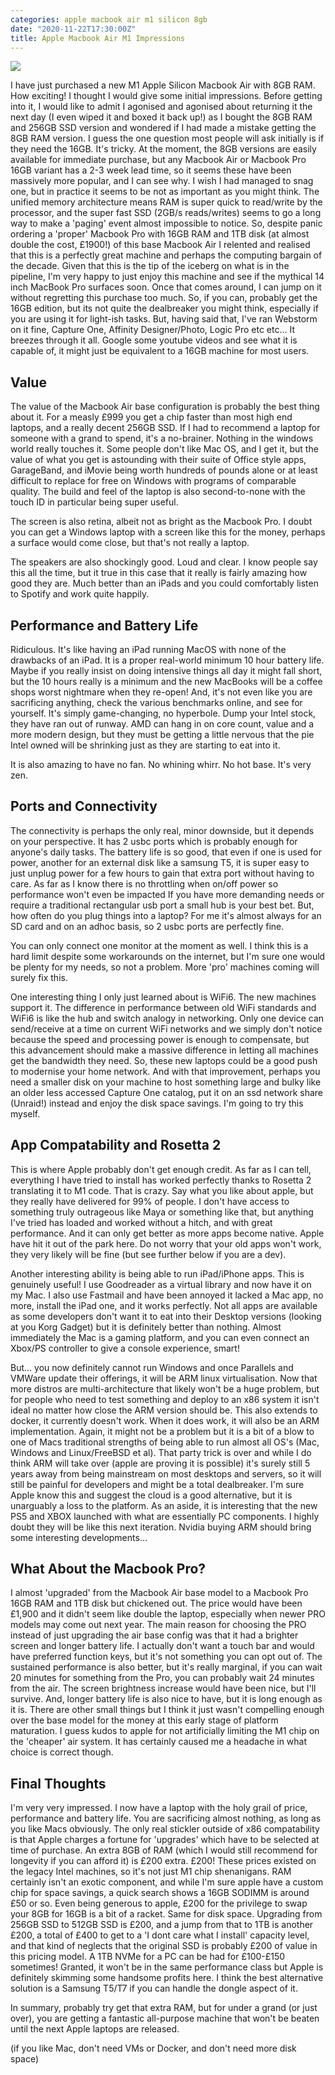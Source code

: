 ```yaml
---
categories: apple macbook air m1 silicon 8gb
date: "2020-11-22T17:30:00Z"
title: Apple Macbook Air M1 Impressions
---
```


![](/assets/images/2020/MacBook-Air/MacBook-Air.jpg)

I have just purchased a new M1 Apple Silicon Macbook Air with 8GB RAM. How exciting! I thought I would give some initial impressions. Before getting into it, I would like to admit I agonised and agonised about returning it the next day (I even wiped it and boxed it back up!) as I bought the 8GB RAM and 256GB SSD version and wondered if I had made a mistake getting the 8GB RAM version. I guess the one question most people will ask initially is if they need the 16GB. It's tricky. At the moment, the 8GB versions are easily available for immediate purchase, but any Macbook Air or Macbook Pro 16GB variant has a 2-3 week lead time, so it seems these have been massively more popular, and I can see why. I wish I had managed to snag one, but in practice it seems to be not as important as you might think. The unified memory architecture means RAM is super quick to read/write by the processor, and the super fast SSD (2GB/s reads/writes) seems to go a long way to make a 'paging' event almost impossible to notice. So, despite panic ordering a 'proper' Macbook Pro with 16GB RAM and 1TB disk (at almost double the cost, £1900!) of this base Macbook Air I relented and realised that this is a perfectly great machine and perhaps the computing bargain of the decade. Given that this is the tip of the iceberg on what is in the pipeline, I'm very happy to just enjoy this machine and see if the mythical 14 inch MacBook Pro surfaces soon. Once that comes around, I can jump on it without regretting this purchase too much. So, if you can, probably get the 16GB edition, but its not quite the dealbreaker you might think, especially if you are using it for light-ish tasks. But, having said that, I've ran Webstorm on it fine, Capture One, Affinity Designer/Photo, Logic Pro etc etc... It breezes through it all. Google some youtube videos and see what it is capable of, it might just be equivalent to a 16GB machine for most users.

## Value

The value of the Macbook Air base configuration is probably the best thing about it. For a measly £999 you get a chip faster than most high end laptops, and a really decent 256GB SSD. If I had to recommend a laptop for someone with a grand to spend, it's a no-brainer. Nothing in the windows world really touches it. Some people don't like Mac OS, and I get it, but the value of what you get is astounding with their suite of Office style apps, GarageBand, and iMovie being worth hundreds of pounds alone or at least difficult to replace for free on Windows with programs of comparable quality. The build and feel of the laptop is also second-to-none with the touch ID in particular being super useful.

The screen is also retina, albeit not as bright as the Macbook Pro. I doubt you can get a Windows laptop with a screen like this for the money, perhaps a surface would come close, but that's not really a laptop.

The speakers are also shockingly good. Loud and clear. I know people say this all the time, but it true in this case that it really is fairly amazing how good they are. Much better than an iPads and you could comfortably listen to Spotify and work quite happily.

## Performance and Battery Life

Ridiculous. It's like having an iPad running MacOS with none of the drawbacks of an iPad. It is a proper real-world minimum 10 hour battery life. Maybe if you really insist on doing intensive things all day it might fall short, but the 10 hours really is a minimum and the new MacBooks will be a coffee shops worst nightmare when they re-open! And, it's not even like you are sacrificing anything, check the various benchmarks online, and see for yourself. It's simply game-changing, no hyperbole. Dump your Intel stock, they have ran out of runway. AMD can hang in on core count, value and a more modern design, but they must be getting a little nervous that the pie Intel owned will be shrinking just as they are starting to eat into it.

It is also amazing to have no fan. No whining whirr. No hot base. It's very zen.

## Ports and Connectivity

The connectivity is perhaps the only real, minor downside, but it depends on your perspective. It has 2 usbc ports which is probably enough for anyone's daily tasks. The battery life is so good, that even if one is used for power, another for an external disk like a samsung T5, it is super easy to just unplug power for a few hours to gain that extra port without having to care. As far as I know there is no throttling when on/off power so performance won't even be impacted If you have more demanding needs or require a traditional rectangular usb port a small hub is your best bet. But, how often do you plug things into a laptop? For me it's almost always for an SD card and on an adhoc basis, so 2 usbc ports are perfectly fine.

You can only connect one monitor at the moment as well. I think this is a hard limit despite some workarounds on the internet, but I'm sure one would be plenty for my needs, so not a problem. More 'pro' machines coming will surely fix this.

One interesting thing I only just learned about is WiFi6. The new machines support it. The difference in performance between old WiFi standards and WiFi6 is like the hub and switch analogy in networking. Only one device can send/receive at a time on current WiFi networks and we simply don't notice because the speed and processing power is enough to compensate, but this advancement should make a massive difference in letting all machines get the bandwidth they need. So, these new laptops could be a good push to modernise your home network. And with that improvement, perhaps you need a smaller disk on your machine to host something large and bulky like an older less accessed Capture One catalog, put it on an ssd network share (Unraid!) instead and enjoy the disk space savings. I'm going to try this myself.

## App Compatability and Rosetta 2

This is where Apple probably don't get enough credit. As far as I can tell, everything I have tried to install has worked perfectly thanks to Rosetta 2 translating it to M1 code. That is crazy. Say what you like about apple, but they really have delivered for 99% of people. I don't have access to something truly outrageous like Maya or something like that, but anything I've tried has loaded and worked without a hitch, and with great performance. And it can only get better as more apps become native. Apple have hit it out of the park here. Do not worry that your old apps won't work, they very likely will be fine (but see further below if you are a dev).

Another interesting ability is being able to run iPad/iPhone apps. This is genuinely useful! I use Goodreader as a virtual library and now have it on my Mac. I also use Fastmail and have been annoyed it lacked a Mac app, no more, install the iPad one, and it works perfectly. Not all apps are available as some developers don't want it to eat into their Desktop versions (looking at you Korg Gadget) but it is definitely better than nothing. Almost immediately the Mac is a gaming platform, and you can even connect an Xbox/PS controller to give a console experience, smart!

But... you now definitely cannot run Windows and once Parallels and VMWare update their offerings, it will be ARM linux virtualisation. Now that more distros are multi-architecture that likely won't be a huge problem, but for people who need to test something and deploy to an x86 system it isn't ideal no matter how close the ARM version should be. This also extends to docker, it currently doesn't work. When it does work, it will also be an ARM implementation. Again, it might not be a problem but it is a bit of a blow to one of Macs traditional strengths of being able to run almost all OS's (Mac, Windows and Linux/FreeBSD et al). That party trick is over and while I do think ARM will take over (apple are proving it is possible) it's surely still 5 years away from being mainstream on most desktops and servers, so it will still be painful for developers and might be a total dealbreaker. I'm sure Apple know this and suggest the cloud is a good alternative, but it is unarguably a loss to the platform. As an aside, it is interesting that the new PS5 and XBOX launched with what are essentially PC components. I highly doubt they will be like this next iteration. Nvidia buying ARM should bring some interesting developments...

## What About the Macbook Pro?

I almost 'upgraded' from the Macbook Air base model to a Macbook Pro 16GB RAM and 1TB disk but chickened out. The price would have been £1,900 and it didn't seem like double the laptop, especially when newer PRO models may come out next year. The main reason for choosing the PRO instead of just upgrading the air base config was that it had a brighter screen and longer battery life. I actually don't want a touch bar and would have preferred function keys, but it's not something you can opt out of. The sustained performance is also better, but it's really marginal, if you can wait 20 minutes for something from the Pro, you can probably wait 24 minutes from the air. The screen brightness increase would have been nice, but I'll survive. And, longer battery life is also nice to have, but it is long enough as it is. There are other small things but I think it just wasn't compelling enough over the base model for the money at this early stage of platform maturation. I guess kudos to apple for not artificially limiting the M1 chip on the 'cheaper' air system. It has certainly caused me a headache in what choice is correct though.

## Final Thoughts

I'm very very impressed. I now have a laptop with the holy grail of price, performance and battery life. You are sacrificing almost nothing, as long as you like Macs obviously. The only real stickler outside of x86 compatability is that Apple charges a fortune for 'upgrades' which have to be selected at time of purchase. An extra 8GB of RAM (which I would still recommend for longevity if you can afford it) is £200 extra. £200! These prices existed on the legacy Intel machines, so it's not just M1 chip shenanigans. RAM certainly isn't an exotic component, and while I'm sure apple have a custom chip for space savings, a quick search shows a 16GB SODIMM is around £50 or so. Even being generous to apple, £200 for the privilege to swap your 8GB for 16GB is a bit of a racket. Same for disk space. Upgrading from 256GB SSD to 512GB SSD is £200, and a jump from that to 1TB is another £200, a total of £400 to get to a 'I dont care what I install' capacity level, and that kind of neglects that the original SSD is probably £200 of value in this pricing model. A 1TB NVMe for a PC can be had for £100-£150 sometimes! Granted, it won't be in the same performance class but Apple is definitely skimming some handsome profits here. I think the best alternative solution is a Samsung T5/T7 if you can handle the dongle aspect of it.

In summary, probably try get that extra RAM, but for under a grand (or just over), you are getting a fantastic all-purpose machine that won't be beaten until the next Apple laptops are released.

(if you like Mac, don't need VMs or Docker, and don't need more disk space)
